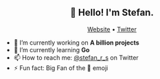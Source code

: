 <h2 align="center">👋 Hello! I'm Stefan.</h2>
<p align="center">
  <a href="https://stefanrs.me">Website</a> •
  <a href="https://twitter.com/stefan_r_s">Twitter</a>
</p>


- 🔭 I’m currently working on **A billion projects**
- 🌱 I’m currently learning **Go**
- 📫 How to reach me: [@stefan_r_s](https://twitter.com/stefan_r_s) on Twitter
- ⚡ Fun fact: Big Fan of the :shrug: emoji


<!-- ![Stefan's GitHub stats](https://github-readme-stats.vercel.app/api?username=stefanrsathianathen&count_private=true&show_icons=true&theme=cobalt) -->

